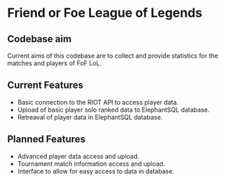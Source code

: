 # Friend or Foe League of Legends

## Codebase aim
Current aims of this codebase are to collect and provide statistics for the matches and players of FoF LoL.

## Current Features
- Basic connection to the RIOT API to access player data.
- Upload of basic player solo ranked data to ElephantSQL database.
- Retreaval of player data in ElephantSQL database.

## Planned Features
- Advanced player data access and upload.
- Tournament match information access and upload.
- Interface to allow for easy access to data in database.